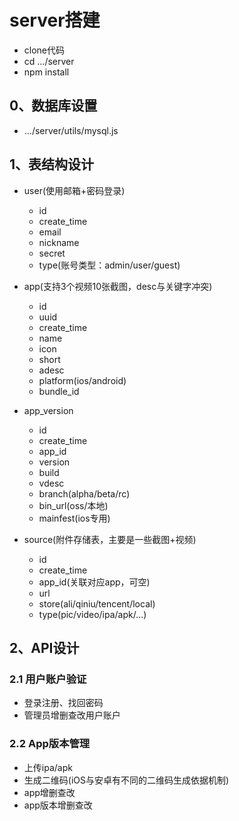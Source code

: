 
# server搭建

- clone代码
- cd .../server
- npm install



## 0、数据库设置

- .../server/utils/mysql.js


## 1、表结构设计

- user(使用邮箱+密码登录)
  - id
  - create_time
  - email
  - nickname
  - secret
  - type(账号类型：admin/user/guest)

- app(支持3个视频10张截图，desc与关键字冲突)
  - id
  - uuid
  - create_time
  - name
  - icon
  - short
  - adesc
  - platform(ios/android)
  - bundle_id

- app_version
  - id
  - create_time
  - app_id
  - version
  - build
  - vdesc
  - branch(alpha/beta/rc)
  - bin_url(oss/本地)
  - mainfest(ios专用)

- source(附件存储表，主要是一些截图+视频)
  - id
  - create_time
  - app_id(关联对应app，可空)
  - url
  - store(ali/qiniu/tencent/local)
  - type(pic/video/ipa/apk/...)
  



## 2、API设计

### 2.1 用户账户验证

- 登录注册、找回密码
- 管理员增删查改用户账户

### 2.2 App版本管理

- 上传ipa/apk
- 生成二维码(iOS与安卓有不同的二维码生成依据机制)
- app增删查改
- app版本增删查改